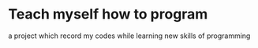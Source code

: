 # Teach myself how to program
a project which record my codes while learning new skills of programming
